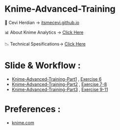 # Knime-Advanced-Training

<span>&#129311;</span> Cevi Herdian -> [itsmecevi.github.io](https://itsmecevi.github.io/) 

<span>&#128202;</span> About Knime Analytics -> [Click Here](https://www.knime.com/about)

<span>&#128201;</span> Technical Spesifications-> [Click Here](https://www.knime.com/software-overview)

# Slide & Workflow : 

* [Knime-Advanced-Training-Part1](https://docs.google.com/presentation/d/16yz0K1gV7uE81Pn0ob9CFG1v7Ej745YPf7AIvxHftCk/edit?usp=sharing) , [Exercise 6](https://github.com/itsmecevi/Knime-Exercise6/blob/master/Exercise6.knar)
* [Knime-Advanced-Training-Part2](https://docs.google.com/presentation/d/1YjtE_ZVwioH4uwLFvW0f56Xc23SYegZBsWONQ8yecFo/edit?usp=sharing) , [Exercise 7-8](https://github.com/itsmecevi/Knime-Exercises7-8/blob/master/Exercises7-8.knar)
* [Knime-Advanced-Training-Part3](https://docs.google.com/presentation/d/1WBSxacrbtm9DUpDopsK0u9na6c17kQnKFiTaraKf8Ps/edit?usp=sharing) , [Exercise 9-11](https://github.com/itsmecevi/Knime-Exercises9-11/blob/master/Exercises9-11.knar)
   

# Preferences :

* [knime.com](https://www.knime.com/)
